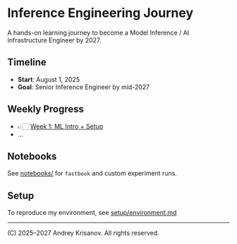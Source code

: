# Inference Engineering Journey

A hands-on learning journey to become a Model Inference / AI Infrastructure Engineer by 2027.

## Timeline

- **Start**: August 1, 2025
- **Goal**: Senior Inference Engineer by mid-2027

## Weekly Progress

- 👉🏻 [Week 1: ML Intro + Setup](notes/week1-ml-intro.md)
- ...

## Notebooks

See [notebooks/](notebooks/) for `fastbook` and custom experiment runs.

## Setup

To reproduce my environment, see [setup/environment.md](setup/environment.md)

---

(C) 2025–2027 Andrey Krisanov. All rights reserved.
